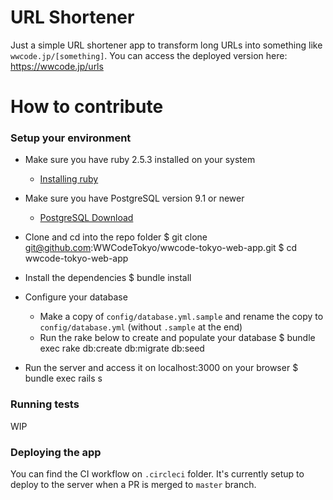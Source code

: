 # URL Shortener

Just a simple URL shortener app to transform long URLs into something like `wwcode.jp/[something]`.
You can access the deployed version here: https://wwcode.jp/urls

# How to contribute

### Setup your environment

- Make sure you have ruby 2.5.3 installed on your system
  - [Installing ruby](https://www.ruby-lang.org/en/documentation/installation/)

- Make sure you have PostgreSQL version 9.1 or newer
  - [PostgreSQL Download](https://www.postgresql.org/download/)

- Clone and cd into the repo folder
  $ git clone git@github.com:WWCodeTokyo/wwcode-tokyo-web-app.git
  $ cd wwcode-tokyo-web-app

- Install the dependencies
  $ bundle install

- Configure your database
  - Make a copy of `config/database.yml.sample` and rename the copy to `config/database.yml` (without `.sample` at the end)
  - Run the rake below to create and populate your database
  $ bundle exec rake db:create db:migrate db:seed

- Run the server and access it on localhost:3000 on your browser
  $ bundle exec rails s

### Running tests

WIP

### Deploying the app

You can find the CI workflow on `.circleci` folder. It's currently setup to deploy to the server when a PR is merged to `master` branch.
